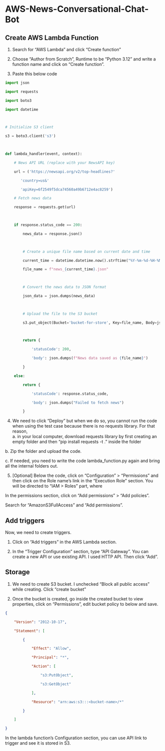 # AWS-News-Conversational-Chat-Bot

## Create AWS Lambda Function 

1. Search for “AWS Lambda” and click “Create function” 

2. Choose “Author from Scratch”, Runtime to be “Python 3.12” and write a function name and click on “Create function”. 

3. Paste this below code 
```python
import json 

import requests 

import boto3 

import datetime 

 

# Initialize S3 client 

s3 = boto3.client('s3') 

 

def lambda_handler(event, context): 

    # News API URL (replace with your NewsAPI key) 

    url = ('https://newsapi.org/v2/top-headlines?' 

       'country=us&' 

       'apiKey=6f2549f5dca74560a49b6712e4ac8259') 

    # Fetch news data 

    response = requests.get(url) 

     

    if response.status_code == 200: 

        news_data = response.json() 

         

        # Create a unique file name based on current date and time 

        current_time = datetime.datetime.now().strftime("%Y-%m-%d-%H-%M-%S") 

        file_name = f"news_{current_time}.json" 

         

        # Convert the news data to JSON format 

        json_data = json.dumps(news_data) 

         

        # Upload the file to the S3 bucket 

        s3.put_object(Bucket='bucket-for-store', Key=file_name, Body=json_data) 

         

        return { 

            'statusCode': 200, 

            'body': json.dumps(f"News data saved as {file_name}") 

        } 

    else: 

        return { 

            'statusCode': response.status_code, 

            'body': json.dumps("Failed to fetch news") 

        } 
```
4. We need to click “Deploy” but when we do so, you cannot run the code when using the test case because there is no requests library. For that reason,  
a. in your local computer, download requests library by first creating an empty folder and then “pip install requests -t .” inside the folder 

b. Zip the folder and upload the code.  

c. If needed, you need to write the code lambda_function.py again and bring all the internal folders out. 

5. [Optional] Below the code, click on “Configuration” > “Permissions” and then click on the Role name’s link in the “Execution Role” section. You will be directed to “IAM > Roles” part, where  

In the permissions section, click on “Add permissions” > “Add policies”. 

Search for “AmazonS3FullAccess” and “Add permissions”. 

## Add triggers 

Now, we need to create triggers.  

1. Click on “Add triggers” in the AWS Lambda section. 

2. In the “Trigger Configuration” section, type “API Gateway”. You can create a new API or use existing API. I used HTTP API. Then click “Add”. 

## Storage  

1. We need to create S3 bucket. I unchecked “Block all public access” while creating. Click “create bucket” 

2. Once the bucket is created, go inside the created bucket to view properties, click on “Permissions”, edit bucket policy to below and save. 

```json
{ 

    "Version": "2012-10-17", 

    "Statement": [ 

        { 

            "Effect": "Allow", 

            "Principal": "*", 

            "Action": [ 

                "s3:PutObject", 

                "s3:GetObject" 

            ], 

            "Resource": "arn:aws:s3:::<bucket-name>/*" 

        } 

    ] 

} 
```
In the lambda function’s Configuration section, you can use API link to trigger and see it is stored in S3. 
